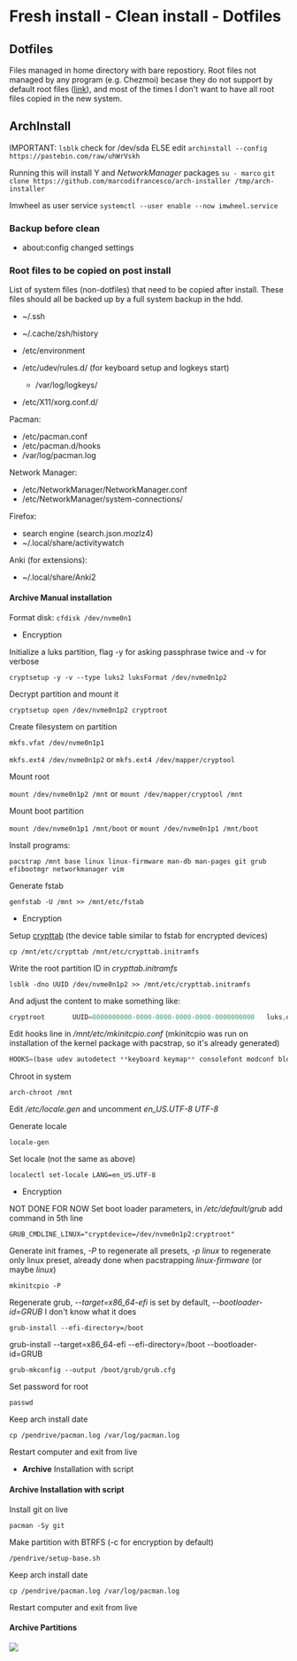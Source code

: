 # Fresh install - Clean install - Dotfiles
## Dotfiles
Files managed in home directory with bare repostiory.
Root files not managed by any program (e.g. Chezmoi) becase they do not support by default root files ([link](https://github.com/twpayne/chezmoi/discussions/1510#discussioncomment-1453461)), and most of the times I don't want to have all root files copied in the new system.



## ArchInstall
IMPORTANT: `lsblk` check for /dev/sda ELSE edit
`archinstall --config https://pastebin.com/raw/uhWrVskh`

Running this will install Y and *NetworkManager* packages
`su - marco`
`git clone https://github.com/marcodifrancesco/arch-installer /tmp/arch-installer`

Imwheel as user service
`systemctl --user enable --now imwheel.service`

### Backup before clean
- about:config changed settings

### Root files to be copied on post install
List of system files (non-dotfiles) that need to be copied after install. These files should all be backed up by a full system backup in the hdd.

- ~/.ssh
- ~/.cache/zsh/history

- /etc/environment
- /etc/udev/rules.d/ (for keyboard setup and logkeys start)
	- /var/log/logkeys/
- /etc/X11/xorg.conf.d/

Pacman:
- /etc/pacman.conf
- /etc/pacman.d/hooks
- /var/log/pacman.log

Network Manager:
- /etc/NetworkManager/NetworkManager.conf
- /etc/NetworkManager/system-connections/

Firefox:
- search engine (search.json.mozlz4)
- ~/.local/share/activitywatch

Anki (for extensions):
- ~/.local/share/Anki2

#### Archive Manual installation

Format disk: `cfdisk /dev/nvme0n1`

- Encryption

Initialize a luks partition, flag -y for asking passphrase twice and -v for verbose

`cryptsetup -y -v --type luks2 luksFormat /dev/nvme0n1p2`

Decrypt partition and mount it

`cryptsetup open /dev/nvme0n1p2 cryptroot`

Create filesystem on partition

`mkfs.vfat /dev/nvme0n1p1`

`mkfs.ext4 /dev/nvme0n1p2` or `mkfs.ext4 /dev/mapper/cryptool`

Mount root

`mount /dev/nvme0n1p2 /mnt` or `mount /dev/mapper/cryptool /mnt`

Mount boot partition

`mount /dev/nvme0n1p1 /mnt/boot` or `mount /dev/nvme0n1p1 /mnt/boot`

Install programs:

`pacstrap /mnt base linux linux-firmware man-db man-pages git grub efibootmgr networkmanager vim`

Generate fstab

`genfstab -U /mnt >> /mnt/etc/fstab`

- Encryption

Setup [crypttab](https://wiki.archlinux.org/index.php/Dm-crypt/System_configuration#crypttab) (the device table similar to fstab for encrypted devices)

`cp /mnt/etc/crypttab /mnt/etc/crypttab.initramfs`

Write the root partition ID in *crypttab.initramfs*

`lsblk -dno UUID /dev/nvme0n1p2 >> /mnt/etc/crypttab.initramfs`

And adjust the content to make something like:

```jsx
cryptroot       UUID=0000000000-0000-0000-0000-0000-0000000000   luks,discard
```

Edit hooks line in */mnt/etc/mkinitcpio.conf* (mkinitcpio was run on installation of the kernel package with pacstrap, so it's already generated)

```jsx
HOOKS=(base udev autodetect **keyboard keymap** consolefont modconf block **encrypt** filesystems fsck)
```

Chroot in system

`arch-chroot /mnt`

Edit */etc/locale.gen* and uncomment *en_US.UTF-8 UTF-8*

Generate locale

`locale-gen`

Set locale (not the same as above)

`localectl set-locale LANG=en_US.UTF-8`

- Encryption

NOT DONE FOR NOW Set boot loader parameters, in */etc/default/grub* add command in 5th line

`GRUB_CMDLINE_LINUX="cryptdevice=/dev/nvme0n1p2:cryptroot"`

Generate init frames, *-P* to regenerate all presets, *-p linux* to regenerate only linux preset, already done when pacstrapping *linux-firmware* (or maybe *linux*)

`mkinitcpio -P`

Regenerate grub, *--target=x86_64-efi* is set by default, *--bootloader-id=GRUB* I don't know what it does

`grub-install --efi-directory=/boot`

grub-install --target=x86_64-efi --efi-directory=/boot --bootloader-id=GRUB

`grub-mkconfig --output /boot/grub/grub.cfg`

Set password for root

`passwd`

Keep arch install date

`cp /pendrive/pacman.log /var/log/pacman.log`

Restart computer and exit from live

- **Archive** Installation with script

#### Archive Installation with script

Install git on live

`pacman -Sy git`

Make partition with BTRFS (-c for encryption by default)

`/pendrive/setup-base.sh`

Keep arch install date

`cp /pendrive/pacman.log /var/log/pacman.log`

Restart computer and exit from live


#### Archive Partitions
![](https://i.imgur.com/yXl9W6T.png)
